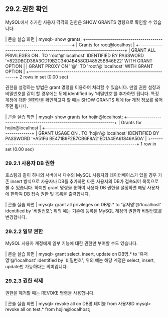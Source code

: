 
## 29.2.권한 확인 
MySQL에서 추가한 사용자 각각의 권한은 SHOW GRANTS 명령으로 확인할 수 있습 
니다. 

| 콘솔 실습 화면 | 
mysql> show grants; +-----------------------------------------------------------------------+ | Grants for root@localhost | +-----------------------------------------------------------------------+ | GRANT ALL PRIVILEGES ON *.* TO 'root'@'localhost' IDENTIFIED BY PASSWORD '*822DBCD38A3CD19B2C3404B458CD48525B846E22' WITH GRANT OPTION | | GRANT PROXY ON ''@'' TO 'root'@'localhost' WITH GRANT OPTION | +-----------------------------------------------------------------------+ 2 rows in set (0.00 sec) 

권한을 설정하는 방법은 grant 명령을 이용하여 처리할 수 있습니다. 만일 권한 설정과 
비밀번호를 같이 할 경우에는 뒤에 identified by '비밀번호'를 추가하면 됩니다. 
특정 계정에 대한 권한만을 확인하고자 할 때는 SHOW GRANTS 뒤에 for 계정 정보를 
넣어 주면 됩니다. 

| 콘솔 실습 화면 | 
mysql> show grants for hojin@localhost; +-----------------------------------------------------------------------+ | Grants for hojin@localhost | +-----------------------------------------------------------------------+ | GRANT USAGE ON *.* TO 'hojin'@'localhost' IDENTIFIED BY PASSWORD '*A51F6 BE471B9F2B7CB6F8A21ED1A4EA61846A50A' | +-----------------------------------------------------------------------+ 1 row in set (0.00 sec) 

### 29.2.1 사용자 DB 권한 
호스팅과 같이 하나의 서버에서 다수의 MySQL 사용자와 데이터베이스가 있을 경우 기 
존 insert 방식으로 사용자나 DB를 추가하면 다른 사용자의 DB가 접속되어 목록으로 볼 
수 있습니다. 
하지만 grant 명령을 통하여 사용자 DB 권한을 설정하면 해당 사용자에 한하여 DB 접속 
권한 및 목록을 출력합니다. 

| 콘솔 실습 화면 | 
mysql> grant all privileges on DB명.* to '유저명'@'localhost' identified by '비밀번호'; 
위의 예는 기존에 등록된 MySQL 계정의 권한과 비밀번호를 변경합니다. 

### 29.2.2 일부 권한 
MySQL 사용자 계정에게 일부 기능에 대한 권한만 부여할 수도 있습니다. 

| 콘솔 실습 화면 | 
mysql> grant select, insert, update on DB명.* to '유저명'@'localhost' identified by '비밀번호'; 
위의 예는 해당 계정은 select, insert, update만 가능하다는 의미입니다. 

### 29.2.3 권한 삭제 
권한을 제거할 때는 REVOKE 명령을 사용합니다. 

| 콘솔 실습 화면 | 
mysql> revoke all on DB명.테이블 from 사용자ID mysql> revoke all on test.* from hojin@localhost; 
